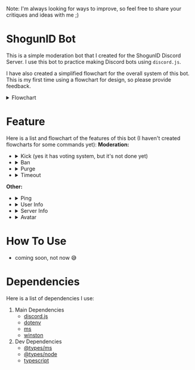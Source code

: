 Note: I'm always looking for ways to improve, so feel free to share your critiques and ideas with me ;)

# ShogunID Bot

This is a simple moderation bot that I created for the ShogunID Discord Server. I use this bot to practice making Discord bots using `discord.js`.

I have also created a simplified flowchart for the overall system of this bot. This is my first time using a flowchart for design, so please provide feedback.

<details>
    <summary>Flowchart</summary>
    <img src="https://github.com/Nacxht/shogunId-bot/blob/main/flowcharts/shogun_id-system_design.png?raw=true" alt="System Design">
</details>

# Feature

Here is a list and flowchart of the features of this bot (I haven't created flowcharts for some commands yet):
**Moderation:**
<ul>
    <li>
        <details>
            <summary>Kick (yes it has voting system, but it's not done yet)</summary>
            <br />
            <img src="https://github.com/Nacxht/shogunId-bot/blob/main/flowcharts/shogun_id-bot_kick.png?raw=true" alt="Kick Flowchart">
        </details>
    </li>
    <li>
        <details>
            <summary>Ban</summary>
            <br />
            <img src="https://github.com/Nacxht/shogunId-bot/blob/main/flowcharts/shogun_id-bot_ban.png?raw=true" alt="Ban Flowchart">
        </details>
    </li>
    <li>
        <details>
            <summary>Purge</summary>
            <br />
            <img src="https://github.com/Nacxht/shogunId-bot/blob/main/flowcharts/shogun_id-bot_purge.png?raw=true" alt="Purge Flowchart">
        </details>
    </li>
    <li>
        <details>
            <summary>Timeout</summary>
            <br />
            <img src="https://github.com/Nacxht/shogunId-bot/blob/main/flowcharts/shogun_id-bot_timeout.png?raw=true" alt="Timeout Flowchart">
        </details>
    </li>
</ul>

**Other:**
<ul>
    <li>
        <details>
            <summary>Ping</summary>
            <br />
            No Flowchart
        </details>
    </li>
    <li>
        <details>
            <summary>User Info</summary>
            <br />
            <img src="https://github.com/Nacxht/shogunId-bot/blob/main/flowcharts/shogun_id-bot_info.png?raw=true" alt="User Info Flowchart">
        </details>
    </li>
    <li>
        <details>
            <summary>Server Info</summary>
            <br />
            <img src="https://github.com/Nacxht/shogunId-bot/blob/main/flowcharts/shogun_id-bot_info.png?raw=true" alt="Server Info Flowchart">
        </details>
    </li>
    <li>
        <details>
            <summary>Avatar</summary>
            <br />
            <img src="https://github.com/Nacxht/shogunId-bot/blob/main/flowcharts/shogun_id-bot_avatar.png?raw=true" alt="Avatar Flowchart">
        </details>
    </li>
</ul>

# How To Use
* coming soon, not now 😅

# Dependencies
Here is a list of dependencies I use:
1. Main Dependencies
    - [discord.js](https://www.npmjs.com/package/discord.js)
    - [dotenv](https://www.npmjs.com/package/dotenv)
    - [ms](https://www.npmjs.com/package/ms)
    - [winston](https://www.npmjs.com/package/winston)
2. Dev Dependencies
    - [@types/ms](https://www.npmjs.com/package/@types/ms)
    - [@types/node](https://www.npmjs.com/package/@types/node)
    - [typescript](https://www.npmjs.com/package/typescript)
